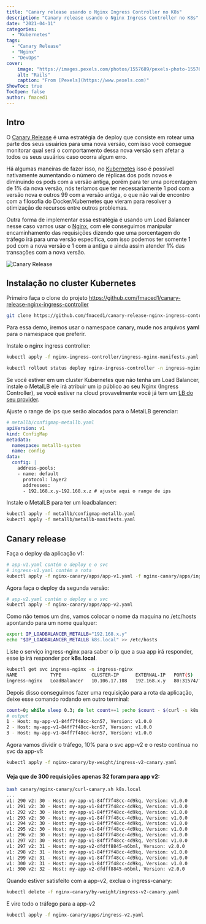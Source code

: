 ```yaml
---
title: "Canary release usando o Nginx Ingress Controller no K8s"
description: "Canary release usando o Nginx Ingress Controller no K8s"
date: "2021-04-11"
categories:
  - "Kubernetes"
tags:
  - "Canary Release"
  - "Nginx"
  - "DevOps"
cover:
    image: "https://images.pexels.com/photos/1557689/pexels-photo-1557689.jpeg?auto=compress&cs=tinysrgb&dpr=2&h=650&w=940"
    alt: "Rails"
    caption: "From [Pexels](https://www.pexels.com)"
ShowToc: true
TocOpen: false
author: fmaced1
---
```


Intro
---

O [Canary Release](https://martinfowler.com/bliki/CanaryRelease.html) é uma estratégia de deploy que consiste em rotear uma parte dos seus usuários para uma nova versão, com isso você consegue monitorar qual será o comportamento dessa nova versão sem afetar a todos os seus usuários caso ocorra algum erro. 

Há algumas maneiras de fazer isso, no [Kubernetes](https://kubernetes.io/pt/) isso é possível nativamente aumentando o número de réplicas dos pods novos e diminuindo os pods com a versão antiga, porém para ter uma porcentagem de 1% da nova versão, nós teríamos que ter necessariamente 1 pod com a versão nova e outros 99 com a versão antiga, o que não vai de encontro com a filosofia do Docker/Kubernetes que vieram para resolver a otimização de recursos entre outros problemas.

Outra forma de implementar essa estratégia é usando um Load Balancer nesse caso vamos usar o [Nginx](https://www.nginx.com/), com ele conseguimos manipular encaminhamento das requisições dizendo que uma porcentagem do tráfego irá para uma versão especifica, com isso podemos ter somente 1 pod com a nova versão e 1 com a antiga e ainda assim atender 1% das transações com a nova versão.

![Canary Release](https://mysieve-img.s3.amazonaws.com/pub/1560011795_2019_06_08_50163e01-cb36-446d-9964-594bf25e8494.png)

Instalação no cluster Kubernetes
---

Primeiro faça o clone do projeto https://github.com/fmaced1/canary-release-nginx-ingress-controller

```bash
git clone https://github.com/fmaced1/canary-release-nginx-ingress-controller
```

Para essa demo, iremos usar o namespace canary, mude nos arquivos **yaml** para o namespace que preferir.

Instale o nginx ingress controller:
```bash
kubectl apply -f nginx-ingress-controller/ingress-nginx-manifests.yaml -f nginx-ingress-controller/expose-ingress-nginx.yaml

kubectl rollout status deploy nginx-ingress-controller -n ingress-nginx -w
```

Se você estiver em um cluster Kubernetes que não tenha um Load Balancer, instale o MetalLB ele irá atribuir um ip público ao seu Nginx (Ingress Controller), se você estiver na cloud provavelmente você já tem um [LB do seu provider](https://kubernetes.io/docs/concepts/services-networking/service/#loadbalancer).

Ajuste o range de ips que serão alocados para o MetalLB gerenciar:
```yaml
# metallb/configmap-metallb.yaml
apiVersion: v1
kind: ConfigMap
metadata:
  namespace: metallb-system
  name: config
data:
  config: |
    address-pools:
    - name: default
      protocol: layer2
      addresses:
      - 192.168.x.y-192.168.x.z # ajuste aqui o range de ips
```

Instale o MetalLB para ter um loadbalancer:
```bash
kubectl apply -f metallb/configmap-metallb.yaml
kubectl apply -f metallb/metallb-manifests.yaml
```

Canary release
---

Faça o deploy da aplicação v1:
```bash
# app-v1.yaml contém o deploy e o svc
# ingress-v1.yaml contém a rota
kubectl apply -f nginx-canary/apps/app-v1.yaml -f nginx-canary/apps/ingress-v1.yaml
```

Agora faça o deploy da segunda versão:
```bash
# app-v2.yaml contém o deploy e o svc
kubectl apply -f nginx-canary/apps/app-v2.yaml
```

Como não temos um dns, vamos colocar o nome da maquina no /etc/hosts apontando para um nome qualquer:
```bash
export IP_LOADBALANCER_METALLB="192.168.x.y"
echo "$IP_LOADBALANCER_METALLB k8s.local" >> /etc/hosts
```

Liste o serviço ingress-nginx para saber o ip que a sua app irá responder, esse ip irá responder por **k8s.local**.

```bash
kubectl get svc ingress-nginx -n ingress-nginx
NAME            TYPE           CLUSTER-IP      EXTERNAL-IP   PORT(S)        AGE
ingress-nginx   LoadBalancer   10.106.17.108   192.168.x.y   80:31574/TCP   53m
```

Depois disso conseguimos fazer uma requisição para a rota da aplicação, deixe esse comando rodando em outro terminal:
```bash
count=0; while sleep 0.3; do let count+=1 ;echo $count - $(curl -s k8s.local); done
# output
1 - Host: my-app-v1-84ff7f48cc-kcn57, Version: v1.0.0
2 - Host: my-app-v1-84ff7f48cc-kcn57, Version: v1.0.0
3 - Host: my-app-v1-84ff7f48cc-kcn57, Version: v1.0.0
```

Agora vamos dividir o tráfego, 10% para o svc app-v2 e o resto continua no svc da app-v1:
```bash
kubectl apply -f nginx-canary/by-weight/ingress-v2-canary.yaml
```

#### Veja que de 300 requisições apenas 32 foram para app v2:
```bash
bash canary/nginx-canary/curl-canary.sh k8s.local
...
v1: 290 v2: 30 - Host: my-app-v1-84ff7f48cc-4d9kq, Version: v1.0.0
v1: 291 v2: 30 - Host: my-app-v1-84ff7f48cc-4d9kq, Version: v1.0.0
v1: 292 v2: 30 - Host: my-app-v1-84ff7f48cc-4d9kq, Version: v1.0.0
v1: 293 v2: 30 - Host: my-app-v1-84ff7f48cc-4d9kq, Version: v1.0.0
v1: 294 v2: 30 - Host: my-app-v1-84ff7f48cc-4d9kq, Version: v1.0.0
v1: 295 v2: 30 - Host: my-app-v1-84ff7f48cc-4d9kq, Version: v1.0.0
v1: 296 v2: 30 - Host: my-app-v1-84ff7f48cc-4d9kq, Version: v1.0.0
v1: 297 v2: 30 - Host: my-app-v1-84ff7f48cc-4d9kq, Version: v1.0.0
v1: 297 v2: 31 - Host: my-app-v2-dfdff8845-n6bml, Version: v2.0.0
v1: 298 v2: 31 - Host: my-app-v1-84ff7f48cc-4d9kq, Version: v1.0.0
v1: 299 v2: 31 - Host: my-app-v1-84ff7f48cc-4d9kq, Version: v1.0.0
v1: 300 v2: 31 - Host: my-app-v1-84ff7f48cc-4d9kq, Version: v1.0.0
v1: 300 v2: 32 - Host: my-app-v2-dfdff8845-n6bml, Version: v2.0.0
```

Quando estiver satisfeito com a app-v2, exclua o ingress-canary:
```bash
kubectl delete -f nginx-canary/by-weight/ingress-v2-canary.yaml
```

E vire todo o tráfego para a app-v2
```bash
kubectl apply -f nginx-canary/apps/ingress-v2.yaml
```